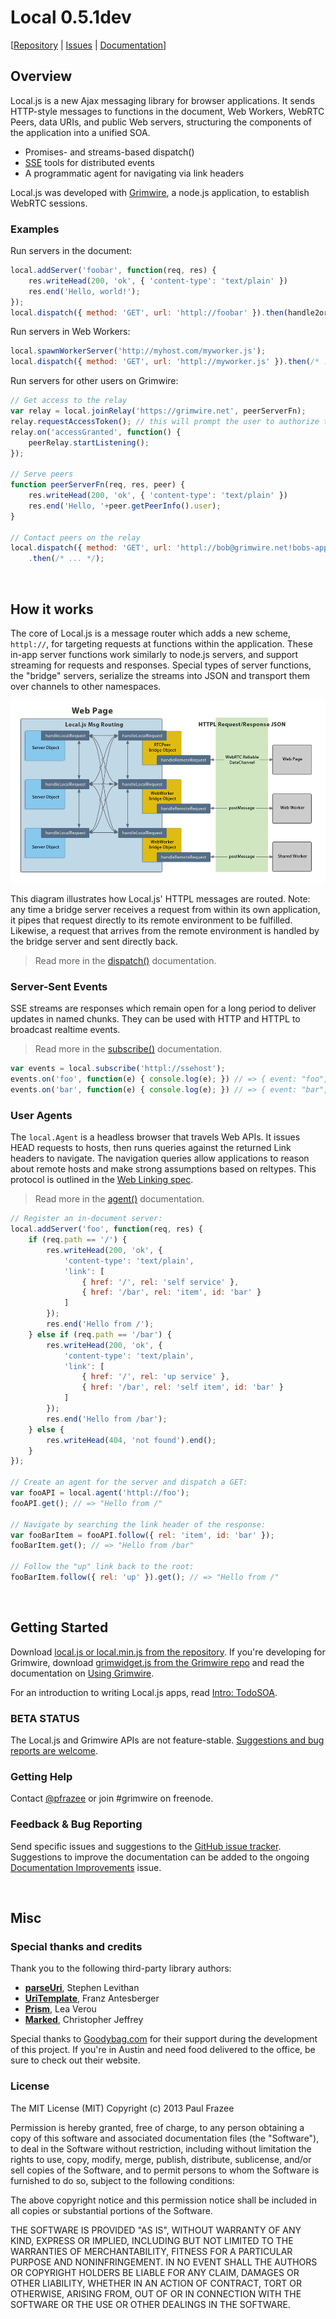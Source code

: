 Local 0.5.1dev
==============

[<a href="https://github.com/grimwire/local">Repository</a> | <a href="https://github.com/grimwire/local/issues">Issues</a> | <a href="http://grimwire.com/local">Documentation</a>]

## Overview

Local.js is a new Ajax messaging library for browser applications. It sends HTTP-style messages to functions in the document, Web Workers, WebRTC Peers, data URIs, and public Web servers, structuring the components of the application into a unified SOA.

 - Promises- and streams-based dispatch()
 - <a href="http://en.wikipedia.org/wiki/Server-sent_events" title="SSE">SSE</a> tools for distributed events
 - A programmatic agent for navigating via link headers

Local.js was developed with [Grimwire](https://github.com/grimwire/grimwire), a node.js application, to establish WebRTC sessions.

### Examples

Run servers in the document:

```javascript
local.addServer('foobar', function(req, res) {
    res.writeHead(200, 'ok', { 'content-type': 'text/plain' })
    res.end('Hello, world!');
});
local.dispatch({ method: 'GET', url: 'httpl://foobar' }).then(handle2or3xx, handle4or5xx);
```

Run servers in Web Workers:

```javascript
local.spawnWorkerServer('http://myhost.com/myworker.js');
local.dispatch({ method: 'GET', url: 'httpl://myworker.js' }).then(/* ... */);
```

Run servers for other users on Grimwire:

```javascript
// Get access to the relay
var relay = local.joinRelay('https://grimwire.net', peerServerFn);
relay.requestAccessToken(); // this will prompt the user to authorize the app
relay.on('accessGranted', function() {
    peerRelay.startListening();
});

// Serve peers
function peerServerFn(req, res, peer) {
    res.writeHead(200, 'ok', { 'content-type': 'text/plain' })
    res.end('Hello, '+peer.getPeerInfo().user);
}

// Contact peers on the relay
local.dispatch({ method: 'GET', url: 'httpl://bob@grimwire.net!bobs-app.com' })
    .then(/* ... */);
```

<br/>

## How it works

The core of Local.js is a message router which adds a new scheme, `httpl://`, for targeting requests at functions within the application. These in-app server functions work similarly to node.js servers, and support streaming for requests and responses. Special types of server functions, the "bridge" servers, serialize the streams into JSON and transport them over channels to other namespaces.

<img src="assets/docs-messaging-diagram.png" />

This diagram illustrates how Local.js' HTTPL messages are routed. Note: any time a bridge server receives a request from within its own application, it pipes that request directly to its remote environment to be fulfilled. Likewise, a request that arrives from the remote environment is handled by the bridge server and sent directly back.

 > Read more in the <a href="#docs/api/dispatch.md">dispatch()</a> documentation.

### Server-Sent Events

SSE streams are responses which remain open for a long period to deliver updates in named chunks. They can be used with HTTP and HTTPL to broadcast realtime events.

> Read more in the <a href="#docs/api/subscribe.md">subscribe()</a> documentation.

```javascript
var events = local.subscribe('httpl://ssehost');
events.on('foo', function(e) { console.log(e); }) // => { event: "foo", data: ... }
events.on('bar', function(e) { console.log(e); }) // => { event: "bar", data: ... }
```

### User Agents

The `local.Agent` is a headless browser that travels Web APIs. It issues HEAD requests to hosts, then runs queries against the returned Link headers to navigate. The navigation queries allow applications to reason about remote hosts and make strong assumptions based on reltypes. This protocol is outlined in the [Web Linking spec](http://tools.ietf.org/html/rfc5988).

> Read more in the <a href="#docs/api/agent.md">agent()</a> documentation.

```javascript
// Register an in-document server:
local.addServer('foo', function(req, res) {
    if (req.path == '/') {
        res.writeHead(200, 'ok', {
            'content-type': 'text/plain',
            'link': [
                { href: '/', rel: 'self service' },
                { href: '/bar', rel: 'item', id: 'bar' }
            ]
        });
        res.end('Hello from /');
    } else if (req.path == '/bar') {
        res.writeHead(200, 'ok', {
            'content-type': 'text/plain',
            'link': [
                { href: '/', rel: 'up service' },
                { href: '/bar', rel: 'self item', id: 'bar' }
            ]
        });
        res.end('Hello from /bar');
    } else {
        res.writeHead(404, 'not found').end();
    }
});

// Create an agent for the server and dispatch a GET:
var fooAPI = local.agent('httpl://foo');
fooAPI.get(); // => "Hello from /"

// Navigate by searching the link header of the response:
var fooBarItem = fooAPI.follow({ rel: 'item', id: 'bar' });
fooBarItem.get(); // => "Hello from /bar"

// Follow the "up" link back to the root:
fooBarItem.follow({ rel: 'up' }).get(); // => "Hello from /"
```

<br/>

## Getting Started

Download <a href="//github.com/grimwire/local">local.js or local.min.js from the repository</a>. If you're developing for Grimwire, download <a href="//github.com/grimwire/grimwire">grimwidget.js from the Grimwire repo</a> and read the documentation on <a href="#docs/grimwire.md">Using Grimwire</a>.

For an introduction to writing Local.js apps, read <a href="#docs/todosoa.md">Intro: TodoSOA</a>.

### BETA STATUS

The Local.js and Grimwire APIs are not feature-stable. <a href="//github.com/grimwire/local/issues">Suggestions and bug reports are welcome</a>.

### Getting Help

Contact <a href="//twitter.com/pfrazee">@pfrazee</a> or join #grimwire on freenode.

### Feedback &amp; Bug Reporting

Send specific issues and suggestions to the [GitHub issue tracker](https://github.com/grimwire/local/issues). Suggestions to improve the documentation can be added to the ongoing [Documentation Improvements](https://github.com/grimwire/local/issues/77) issue.

<br/>

## Misc

### Special thanks and credits

Thank you to the following third-party library authors:

 - [**parseUri**](http://stevenlevithan.com/demo/parseuri/js/), Stephen Levithan
 - [**UriTemplate**](https://github.com/fxa/uritemplate-js), Franz Antesberger
 - [**Prism**](https://github.com/LeaVerou/prism), Lea Verou
 - [**Marked**](https://github.com/chjj/marked), Christopher Jeffrey

Special thanks to [Goodybag.com](http://goodybag.com) for their support during the development of this project. If you're in Austin and need food delivered to the office, be sure to check out their website.

### License

The MIT License (MIT)
Copyright (c) 2013 Paul Frazee

Permission is hereby granted, free of charge, to any person obtaining a copy of this software and associated documentation files (the "Software"), to deal in the Software without restriction, including without limitation the rights to use, copy, modify, merge, publish, distribute, sublicense, and/or sell copies of the Software, and to permit persons to whom the Software is furnished to do so, subject to the following conditions:

The above copyright notice and this permission notice shall be included in all copies or substantial portions of the Software.

THE SOFTWARE IS PROVIDED "AS IS", WITHOUT WARRANTY OF ANY KIND, EXPRESS OR IMPLIED, INCLUDING BUT NOT LIMITED TO THE WARRANTIES OF MERCHANTABILITY, FITNESS FOR A PARTICULAR PURPOSE AND NONINFRINGEMENT. IN NO EVENT SHALL THE AUTHORS OR COPYRIGHT HOLDERS BE LIABLE FOR ANY CLAIM, DAMAGES OR OTHER LIABILITY, WHETHER IN AN ACTION OF CONTRACT, TORT OR OTHERWISE, ARISING FROM, OUT OF OR IN CONNECTION WITH THE SOFTWARE OR THE USE OR OTHER DEALINGS IN THE SOFTWARE.
